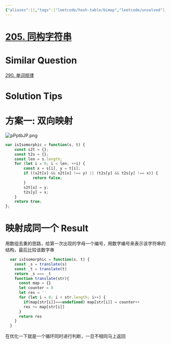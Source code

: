 ```yaml
---
{"aliases":[],"tags":["leetcode/hash-table/bimap","leetcode/unsolved"],"review-dates":[],"dg-publish":true,"difficulty":"easy","date-created":"2023-07-30-Sun, 3:08:40 pm","date-modified":"2023-07-30-Sun, 3:12:47 pm","permalink":"/programming/basic/leetcode/205. 同构字符串/","dgPassFrontmatter":true}
---
```



# [205. 同构字符串](https://leetcode.cn/problems/isomorphic-strings/)

# Similar Question

[290. 单词规律](290.%20单词规律.md)

# Solution Tips

# 方案一: 双向映射

![pPptbJP.png](https://s1.ax1x.com/2023/07/30/pPptbJP.png)

```js
var isIsomorphic = function(s, t) {
    const s2t = {};
    const t2s = {};
    const len = s.length;
    for (let i = 0; i < len; ++i) {
        const x = s[i], y = t[i];
        if ((s2t[x] && s2t[x] !== y) || (t2s[y] && t2s[y] !== x)) {
            return false;
        }
        s2t[x] = y;
        t2s[y] = x;
    }
    return true;
};
```

# 映射成同一个 Result

用数组去重的思路，给第一次出现的字母一个编号，用数字编号来表示该字符串的结构，最后比较该数字串

```js
  var isIsomorphic = function(s, t) {
    const _s = translate(s)
    const _t = translate(t)
    return _s === _t
    function translate(str){
      const map = {}
      let counter = 0
      let res = ''
      for (let i = 0; i < str.length; i++) {
        if(map[str[i]]===undefined) map[str[i]] = counter++
        res += map[str[i]]
      }
      return res
    }
  }
```

在优化一下就是一个循环同时进行判断，一旦不相同马上返回
